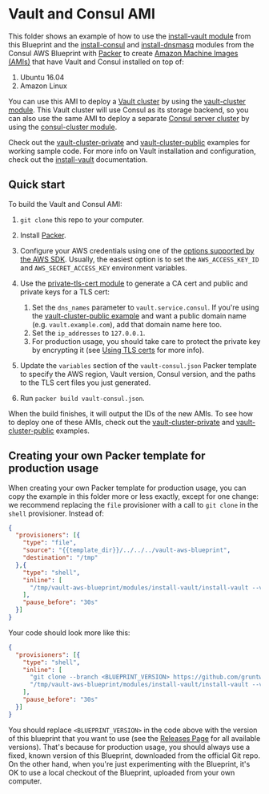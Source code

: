 # Vault and Consul AMI

This folder shows an example of how to use the [install-vault module](https://github.com/hashicorp/terraform-aws-vault/tree/refine/modules/install-vault) from this Blueprint and 
the [install-consul](https://github.com/hashicorp/terraform-aws-consul/tree/master/modules/install-consul)
and [install-dnsmasq](https://github.com/hashicorp/terraform-aws-consul/tree/master/modules/install-dnsmasq) modules
from the Consul AWS Blueprint with [Packer](https://www.packer.io/) to create [Amazon Machine Images 
(AMIs)](http://docs.aws.amazon.com/AWSEC2/latest/UserGuide/AMIs.html) that have Vault and Consul installed on top of:
 
1. Ubuntu 16.04
1. Amazon Linux

You can use this AMI to deploy a [Vault cluster](https://www.vaultproject.io/) by using the [vault-cluster
module](https://github.com/hashicorp/terraform-aws-vault/tree/refine/modules/vault-cluster). This Vault cluster will use Consul as its storage backend, so you can also use the 
same AMI to deploy a separate [Consul server cluster](https://www.consul.io/) by using the [consul-cluster 
module](https://github.com/hashicorp/terraform-aws-consul/tree/master/modules/consul-cluster). 

Check out the [vault-cluster-private](https://github.com/hashicorp/terraform-aws-vault/tree/refine/examples/vault-cluster-private) and 
[vault-cluster-public](https://github.com/hashicorp/terraform-aws-vault/tree/refine/examples/vault-cluster-public) examples for working sample code. For more info on Vault 
installation and configuration, check out the [install-vault](https://github.com/hashicorp/terraform-aws-vault/tree/refine/modules/install-vault) documentation.



## Quick start

To build the Vault and Consul AMI:

1. `git clone` this repo to your computer.

1. Install [Packer](https://www.packer.io/).

1. Configure your AWS credentials using one of the [options supported by the AWS 
   SDK](http://docs.aws.amazon.com/sdk-for-java/v1/developer-guide/credentials.html). Usually, the easiest option is to
   set the `AWS_ACCESS_KEY_ID` and `AWS_SECRET_ACCESS_KEY` environment variables.

1. Use the [private-tls-cert module](https://github.com/hashicorp/terraform-aws-vault/tree/refine/modules/private-tls-cert) to generate a CA cert and public and private keys for a 
   TLS cert: 
   
    1. Set the `dns_names` parameter to `vault.service.consul`. If you're using the [vault-cluster-public
       example](https://github.com/hashicorp/terraform-aws-vault/tree/refine/examples/vault-cluster-public) and want a public domain name (e.g. `vault.example.com`), add that 
       domain name here too.
    1. Set the `ip_addresses` to `127.0.0.1`. 
    1. For production usage, you should take care to protect the private key by encrypting it (see [Using TLS 
       certs](https://github.com/hashicorp/terraform-aws-vault/tree/refine/modules/private-tls-cert#using-tls-certs) for more info). 

1. Update the `variables` section of the `vault-consul.json` Packer template to specify the AWS region, Vault 
   version, Consul version, and the paths to the TLS cert files you just generated. 

1. Run `packer build vault-consul.json`.

When the build finishes, it will output the IDs of the new AMIs. To see how to deploy one of these AMIs, check out the 
[vault-cluster-private](https://github.com/hashicorp/terraform-aws-vault/tree/refine/examples/vault-cluster-private) and [vault-cluster-public](https://github.com/hashicorp/terraform-aws-vault/tree/refine/examples/vault-cluster-public) 
examples.




## Creating your own Packer template for production usage

When creating your own Packer template for production usage, you can copy the example in this folder more or less 
exactly, except for one change: we recommend replacing the `file` provisioner with a call to `git clone` in the `shell` 
provisioner. Instead of:

```json
{
  "provisioners": [{
    "type": "file",
    "source": "{{template_dir}}/../../../vault-aws-blueprint",
    "destination": "/tmp"
  },{
    "type": "shell",
    "inline": [
      "/tmp/vault-aws-blueprint/modules/install-vault/install-vault --version {{user `vault_version`}}"
    ],
    "pause_before": "30s"
  }]
}
```

Your code should look more like this:

```json
{
  "provisioners": [{
    "type": "shell",
    "inline": [
      "git clone --branch <BLUEPRINT_VERSION> https://github.com/gruntwork-io/vault-aws-blueprint.git /tmp/vault-aws-blueprint",
      "/tmp/vault-aws-blueprint/modules/install-vault/install-vault --version {{user `vault_version`}}"
    ],
    "pause_before": "30s"
  }]
}
```

You should replace `<BLUEPRINT_VERSION>` in the code above with the version of this blueprint that you want to use (see
the [Releases Page](../../releases) for all available versions). That's because for production usage, you should always
use a fixed, known version of this Blueprint, downloaded from the official Git repo. On the other hand, when you're 
just experimenting with the Blueprint, it's OK to use a local checkout of the Blueprint, uploaded from your own 
computer.
